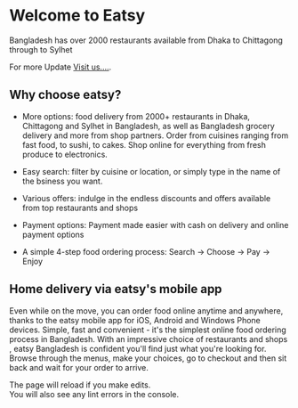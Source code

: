 # Welcome to Eatsy

Bangladesh has over 2000 restaurants available from Dhaka to Chittagong through to Sylhet

For more Update [Visit us....](https://eatsy-food-delivey.web.app/).

## Why choose eatsy?

- More options: food delivery from 2000+ restaurants in Dhaka, Chittagong and Sylhet in Bangladesh, as well as Bangladesh grocery delivery and more from shop partners. Order from cuisines ranging from fast food, to sushi, to cakes. Shop online for everything from fresh produce to electronics.

- Easy search: filter by cuisine or location, or simply type in the name of the bsiness you want.

- Various offers: indulge in the endless discounts and offers available from top restaurants and shops

- Payment options: Payment made easier with cash on delivery and online payment options

- A simple 4-step food ordering process: Search → Choose → Pay → Enjoy

## Home delivery via eatsy's mobile app

Even while on the move, you can order food online anytime and anywhere, thanks to the eatsy mobile app for iOS, Android and Windows Phone devices. Simple, fast and convenient - it's the simplest online food ordering process in Bangladesh. With an impressive choice of restaurants and shops , eatsy Bangladesh is confident you'll find just what you're looking for. Browse through the menus, make your choices, go to checkout and then sit back and wait for your order to arrive.

The page will reload if you make edits.\
You will also see any lint errors in the console.
